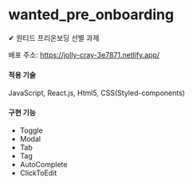 # wanted_pre_onboarding
✔︎ 원티드 프리온보딩 선별 과제

배포 주소: https://jolly-cray-3e7871.netlify.app/

#### 적용 기술
JavaScript, React.js, Html5, CSS(Styled-components)

#### 구현 기능

- Toggle
- Modal
- Tab
- Tag
- AutoComplete
- ClickToEdit
<br>
